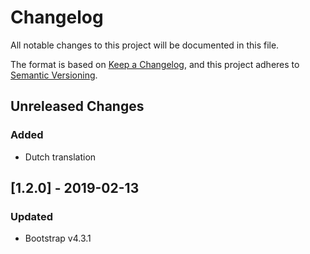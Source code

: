 # Changelog
All notable changes to this project will be documented in this file.

The format is based on [Keep a Changelog](https://keepachangelog.com/en/1.0.0/),
and this project adheres to [Semantic Versioning](https://semver.org/spec/v2.0.0.html).

## Unreleased Changes
### Added
- Dutch translation

## [1.2.0] - 2019-02-13
### Updated
- Bootstrap v4.3.1
